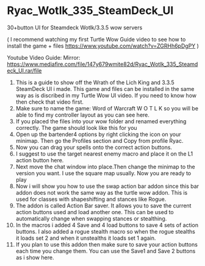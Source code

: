 # Ryac_Wotlk_335_SteamDeck_UI

 30+button UI for Steamdeck Wotlk/3.3.5 wow servers

( I recommend watching my first Turtle Wow Guide video to see how to install the game + files https://www.youtube.com/watch?v=ZGRHh6pDgPY )

Youtube Video Guide: 
Mirror: https://www.mediafire.com/file/147y679wmite82d/Ryac_Wotlk_335_Steamdeck_UI.rar/file

1. This is a guide to show off the Wrath of the Lich King and 3.3.5 SteamDeck UI i made. This game and files can be installed in the same way as is discribed in my Turtle Wow UI video. If you need to know how then check that video first.
2. Make sure to name the game: Word of Warcraft W O T L K so you will be able to find my controller layout as you can see here.
3. If you placed the files into your wow folder and renamed everything correctly. The game should look like this for you
4. Open up the bartender4 options by right clicking the icon on your minimap. Then go the Profiles section and Copy from profile Ryac.
5. Now you can drag your spells onto the correct action buttons.
6. I suggest to use the target nearest enemy macro and place it on the L1 action button here.
7. Next move the chat window into place.Then change the minimap to the version you want. I use the square map usually. Now you are ready to play
8. Now i will show you how to use the swap action bar addon since this bar addon does not work the same way as the turtle wow addon. This is used for classes with shapeshifting and stances like Rogue.
9. The addon is called Action Bar saver. It allows you to save the current action buttons used and load another one. This can be used to automatically change when swapping stances or stealthing.
10. In the macros i added 4 Save and 4 load buttons to save 4 sets of action buttons. I also added a rogue stealth macro so when the rogue stealths it loads set 2 and when it unstealths it loads set 1 again. 
11. If you plan to use this addon then make sure to save your action buttons each time you change them. You can use the Save1 and Save 2 buttons as i show here.
